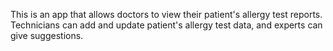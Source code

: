 This is an app that allows doctors to view their patient's allergy test reports. Technicians can add and update patient's allergy test data, and experts can give suggestions.
